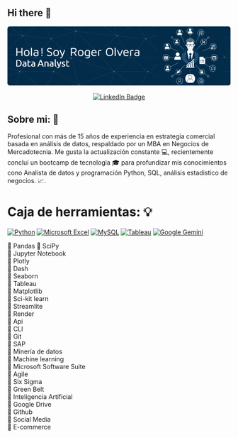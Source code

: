 ## Hi there 👋

<!--
**RogerOlvera/RogerOlvera** is a ✨ _special_ ✨ repository because its `README.md` (this file) appears on your GitHub profile.

Here are some ideas to get you started:

- 🔭 I’m currently working on ...
- 🌱 I’m currently learning ...
- 👯 I’m looking to collaborate on ...
- 🤔 I’m looking for help with ...
- 💬 Ask me about ...
- 📫 How to reach me: ...
- 😄 Pronouns: ...
- ⚡ Fun fact: ...
-->

![Header](Images/github-header-image.png)

<p align="center">
<a href="https://www.linkedin.com/in/rogelioolveram" target="_blank">
<img src= https://img.shields.io/badge/linkedin-%230077B5.svg?style=for-the-badge&logo=linkedin&logoColor=white alt="LinkedIn Badge">
</a>
</p>

## **Sobre mi:** :wave:

Profesional con más de 15 años de experiencia en estrategia comercial basada en análisis de datos, respaldado por un MBA en Negocios de Mercadotecnia. Me gusta la actualización constante :computer:, recientemente concluí un bootcamp de tecnología :mortar_board: para profundizar mis conocimientos cono Analista de datos y programación Python, SQL, análisis estadistico de negocios. :chart_with_upwards_trend:. 


# **Caja de herramientas:** :bulb:

[![Python](https://img.shields.io/badge/python-3670A0?style=for-the-badge&logo=python&logoColor=ffdd54)](https://img.shields.io/badge/python-3670A0?style=for-the-badge&logo=python&logoColor=ffdd54) [![Microsoft Excel](https://img.shields.io/badge/Microsoft_Excel-217346?style=for-the-badge&logo=microsoft-excel&logoColor=white)](https://img.shields.io/badge/Microsoft_Excel-217346?style=for-the-badge&logo=microsoft-excel&logoColor=white) [![MySQL](https://img.shields.io/badge/mysql-4479A1.svg?style=for-the-badge&logo=mysql&logoColor=white)](https://img.shields.io/badge/mysql-4479A1.svg?style=for-the-badge&logo=mysql&logoColor=white) [![Tableau](https://img.shields.io/badge/Tableau-E97627?style=for-the-badge&logo=Tableau&logoColor=white)](https://img.shields.io/badge/Tableau-E97627?style=for-the-badge&logo=Tableau&logoColor=white) [![Google Gemini](https://img.shields.io/badge/google%20gemini-8E75B2?style=for-the-badge&logo=google%20gemini&logoColor=white)](https://img.shields.io/badge/google%20gemini-8E75B2?style=for-the-badge&logo=google%20gemini&logoColor=white)

:diamond_shape_with_a_dot_inside: Pandas
:diamond_shape_with_a_dot_inside: SciPy   
:diamond_shape_with_a_dot_inside: Jupyter Notebook   
:diamond_shape_with_a_dot_inside: Plotly   
:diamond_shape_with_a_dot_inside: Dash   
:diamond_shape_with_a_dot_inside: Seaborn   
:diamond_shape_with_a_dot_inside: Tableau   
:diamond_shape_with_a_dot_inside: Matplotlib   
:diamond_shape_with_a_dot_inside: Sci-kit learn   
:diamond_shape_with_a_dot_inside: Streamlite   
:diamond_shape_with_a_dot_inside: Render      
:diamond_shape_with_a_dot_inside: Api   
:diamond_shape_with_a_dot_inside: CLI   
:diamond_shape_with_a_dot_inside: Git    
:diamond_shape_with_a_dot_inside: SAP  
:diamond_shape_with_a_dot_inside: Minería de datos   
:diamond_shape_with_a_dot_inside: Machine learning   
:diamond_shape_with_a_dot_inside: Microsoft Software Suite   
:diamond_shape_with_a_dot_inside: Agile   
:diamond_shape_with_a_dot_inside: Six Sigma   
:diamond_shape_with_a_dot_inside: Green Belt   
:diamond_shape_with_a_dot_inside: Inteligencia Artificial   
:diamond_shape_with_a_dot_inside: Google Drive   
:diamond_shape_with_a_dot_inside: Github   
:diamond_shape_with_a_dot_inside: Social Media   
:diamond_shape_with_a_dot_inside: E-commerce            

